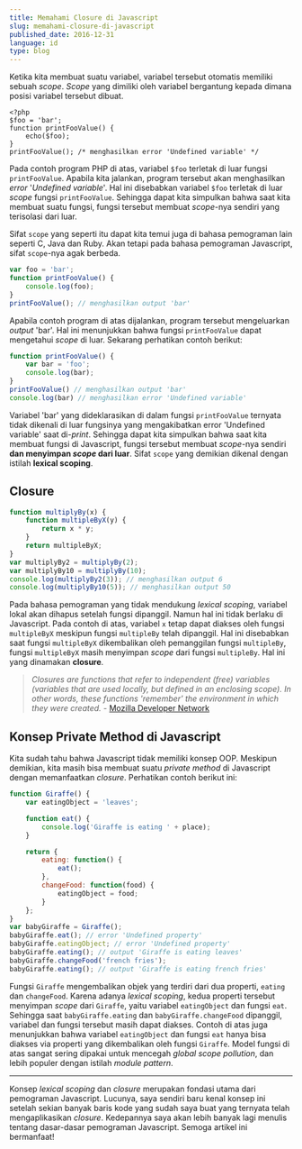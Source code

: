 ```yaml
---
title: Memahami Closure di Javascript
slug: memahami-closure-di-javascript
published_date: 2016-12-31
language: id
type: blog
---
```


Ketika kita membuat suatu variabel, variabel tersebut otomatis memiliki sebuah _scope_. _Scope_ yang dimiliki oleh variabel bergantung kepada dimana posisi variabel tersebut dibuat.

```
<?php
$foo = 'bar';
function printFooValue() {
    echo($foo);
}
printFooValue(); /* menghasilkan error 'Undefined variable' */
```

Pada contoh program PHP di atas, variabel `$foo` terletak di luar fungsi `printFooValue`. Apabila kita jalankan, program tersebut akan menghasilkan _error_ '_Undefined variable_'. Hal ini disebabkan variabel `$foo` terletak di luar _scope_ fungsi `printFooValue`. Sehingga dapat kita simpulkan bahwa saat kita membuat suatu fungsi, fungsi tersebut membuat _scope_-nya sendiri yang terisolasi dari luar.

Sifat `scope` yang seperti itu dapat kita temui juga di bahasa pemograman lain seperti C, Java dan Ruby. Akan tetapi pada bahasa pemograman Javascript, sifat `scope`-nya agak berbeda.

``` js
var foo = 'bar';
function printFooValue() {
    console.log(foo);
}
printFooValue(); // menghasilkan output 'bar'
```

Apabila contoh program di atas dijalankan, program tersebut mengeluarkan _output_ 'bar'. Hal ini menunjukkan bahwa fungsi `printFooValue` dapat mengetahui _scope_ di luar. Sekarang perhatikan contoh berikut:

``` js
function printFooValue() {
    var bar = 'foo';
    console.log(bar);
}
printFooValue() // menghasilkan output 'bar'
console.log(bar) // menghasilkan error 'Undefined variable'
```

Variabel 'bar' yang dideklarasikan di dalam fungsi `printFooValue` ternyata tidak dikenali di luar fungsinya yang mengakibatkan error 'Undefined variable' saat di-_print_. Sehingga dapat kita simpulkan bahwa saat kita membuat fungsi di Javascript, fungsi tersebut membuat _scope_-nya sendiri __dan menyimpan _scope_ dari luar__. Sifat `scope` yang demikian dikenal dengan istilah __lexical scoping__.

## Closure

``` js
function multiplyBy(x) {
    function multipleByX(y) {
        return x * y;
    }
    return multipleByX;
}
var multiplyBy2 = multiplyBy(2);
var multiplyBy10 = multiplyBy(10);
console.log(multiplyBy2(3)); // menghasilkan output 6
console.log(multiplyBy10(5)); // menghasilkan output 50
```

Pada bahasa pemograman yang tidak mendukung _lexical scoping_, variabel lokal akan dihapus setelah fungsi dipanggil. Namun hal ini tidak berlaku di Javascript. Pada contoh di atas, variabel `x` tetap dapat diakses oleh fungsi `multipleByX` meskipun fungsi `multipleBy` telah dipanggil. Hal ini disebabkan saat fungsi `multipleByX` dikembalikan oleh pemanggilan fungsi `multipleBy`, fungsi `multipleByX` masih menyimpan _scope_ dari fungsi `multipleBy`. Hal ini yang dinamakan __closure__.

> _Closures are functions that refer to independent (free) variables (variables that are used locally, but defined in an enclosing scope). In other words, these functions 'remember' the environment in which they were created._ - [Mozilla Developer Network](https://developer.mozilla.org/en/docs/Web/JavaScript/Closures)

## Konsep Private Method di Javascript

Kita sudah tahu bahwa Javascript tidak memiliki konsep OOP. Meskipun demikian, kita masih bisa membuat suatu _private method_ di Javascript dengan memanfaatkan _closure_. Perhatikan contoh berikut ini:

``` js
function Giraffe() {
    var eatingObject = 'leaves';

    function eat() {
        console.log('Giraffe is eating ' + place);
    }

    return {
        eating: function() {
            eat();
        },
        changeFood: function(food) {
            eatingObject = food;
        }
    };
}
var babyGiraffe = Giraffe();
babyGiraffe.eat(); // error 'Undefined property'
babyGiraffe.eatingObject; // error 'Undefined property'
babyGiraffe.eating(); // output 'Giraffe is eating leaves'
babyGiraffe.changeFood('french fries');
babyGiraffe.eating(); // output 'Giraffe is eating french fries'
```

Fungsi `Giraffe` mengembalikan objek yang terdiri dari dua properti, `eating` dan `changeFood`. Karena adanya _lexical scoping_, kedua properti tersebut menyimpan _scope_ dari `Giraffe`, yaitu variabel `eatingObject` dan fungsi `eat`. Sehingga saat `babyGiraffe.eating` dan `babyGiraffe.changeFood` dipanggil, variabel dan fungsi tersebut masih dapat diakses. Contoh di atas juga menunjukkan bahwa variabel `eatingObject` dan fungsi `eat` hanya bisa diakses via properti yang dikembalikan oleh fungsi `Giraffe`. Model fungsi di atas sangat sering dipakai untuk mencegah _global scope pollution_, dan lebih populer dengan istilah _module pattern_.

---

Konsep _lexical scoping_ dan _closure_ merupakan fondasi utama dari pemograman Javascript. Lucunya, saya sendiri baru kenal konsep ini setelah sekian banyak baris kode yang sudah saya buat yang ternyata telah mengaplikasikan _closure_. Kedepannya saya akan lebih banyak lagi menulis tentang dasar-dasar pemograman Javascript. Semoga artikel ini bermanfaat!

